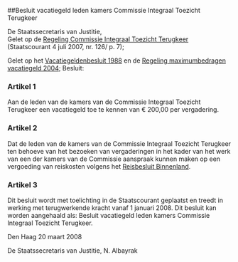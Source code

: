 <meta http-equiv='Content-Type' content='text/html; charset=utf-8' />

##Besluit vacatiegeld leden kamers Commissie Integraal Toezicht Terugkeer

De Staatssecretaris van Justitie,  
Gelet op de [Regeling Commissie Integraal Toezicht Terugkeer](../../../../../../../../../../ministeriele-regeling/regeling/commissie/integraal/toezicht/terugkeer/BWBR0022169/README.md) (Staatscourant 4 juli 2007, nr. 126/ p. 7);

Gelet op het [Vacatiegeldenbesluit 1988](../../../../../../../../../../AMvB/vacatiegeldenbesluit/1988/BWBR0004317/README.md) en de [Regeling maximumbedragen vacatiegeld 2004](../../../../../../../../../../ministeriele-regeling/regeling/maximumbedragen/vacatiegeld/2004/BWBR0017556/README.md);
Besluit:    

### Artikel  1  

Aan de leden van de kamers van de Commissie Integraal Toezicht Terugkeer een vacatiegeld toe te kennen van € 200,00 per vergadering. 

### Artikel  2  

Dat de leden van de kamers van de Commissie Integraal Toezicht Terugkeer ten behoeve van het bezoeken van vergaderingen in het kader van het werk van een der kamers van de Commissie aanspraak kunnen maken op een vergoeding van reiskosten volgens het [Reisbesluit Binnenland](../../../../../../../../../../AMvB/reisbesluit/binnenland/BWBR0005889/README.md). 

### Artikel  3  

Dit besluit wordt met toelichting in de Staatscourant geplaatst en treedt in werking met terugwerkende kracht vanaf 1 januari 2008. 
Dit besluit kan worden aangehaald als: Besluit vacatiegeld leden kamers Commissie Integraal Toezicht Terugkeer.   

Den Haag 
20 maart 2008   

De 
Staatssecretaris van Justitie, 
N. Albayrak     
